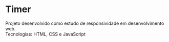 # Timer

Projeto desenvolvido como estudo de responsividade em desenvolvimento web.  
Tecnologias: HTML, CSS e JavaScript
